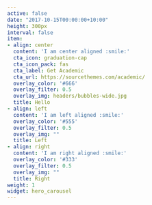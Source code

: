 ```yaml
---
active: false
date: "2017-10-15T00:00:00+10:00"
height: 300px
interval: false
item:
- align: center
  content: 'I am center aligned :smile:'
  cta_icon: graduation-cap
  cta_icon_pack: fas
  cta_label: Get Academic
  cta_url: https://sourcethemes.com/academic/
  overlay_color: '#666'
  overlay_filter: 0.5
  overlay_img: headers/bubbles-wide.jpg
  title: Hello
- align: left
  content: 'I am left aligned :smile:'
  overlay_color: '#555'
  overlay_filter: 0.5
  overlay_img: ""
  title: Left
- align: right
  content: 'I am right aligned :smile:'
  overlay_color: '#333'
  overlay_filter: 0.5
  overlay_img: ""
  title: Right
weight: 1
widget: hero_carousel
---
```

